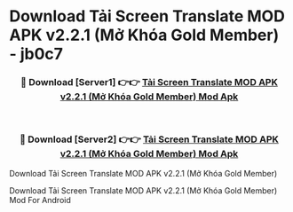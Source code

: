 # Download Tải Screen Translate MOD APK v2.2.1 (Mở Khóa Gold Member) - jb0c7


<div align="center">
<h3>🔴 Download [Server1] 👉👉 <a href="https://apk-comot.site?title=Tải_Screen_Translate_MOD_APK_v2.2.1_(Mở_Khóa_Gold_Member)">Tải Screen Translate MOD APK v2.2.1 (Mở Khóa Gold Member) Mod Apk</a></h3><br>
<h3>🔴 Download [Server2] 👉👉 <a href="https://apk-comot.site?title=Tải_Screen_Translate_MOD_APK_v2.2.1_(Mở_Khóa_Gold_Member)">Tải Screen Translate MOD APK v2.2.1 (Mở Khóa Gold Member) Mod Apk</a></h3>
</div>



Download Tải Screen Translate MOD APK v2.2.1 (Mở Khóa Gold Member) 

Download Tải Screen Translate MOD APK v2.2.1 (Mở Khóa Gold Member) Mod For Android